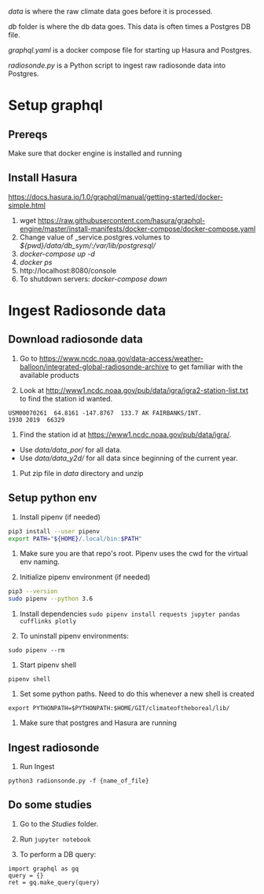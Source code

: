 
_data_ is where the raw climate data goes before it is processed.

_db_ folder is where the db data goes. This data is often times a Postgres DB file.

_graphql.yaml_ is a docker compose file for starting up Hasura and Postgres.

_radiosonde.py_ is a Python script to ingest raw radiosonde data into Postgres.


# Setup graphql
## Prereqs

Make sure that docker engine is installed and running

## Install Hasura
https://docs.hasura.io/1.0/graphql/manual/getting-started/docker-simple.html

1. wget https://raw.githubusercontent.com/hasura/graphql-engine/master/install-manifests/docker-compose/docker-compose.yaml
1. Change value of _service.postgres.volumes to _${pwd}/data/db_sym/:/var/lib/postgresql/_
1. _docker-compose up -d_
1. _docker ps_
1. http://localhost:8080/console
1. To shutdown servers: _docker-compose down_


# Ingest Radiosonde data
## Download radiosonde data

1. Go to https://www.ncdc.noaa.gov/data-access/weather-balloon/integrated-global-radiosonde-archive to get familiar with the available products

1. Look at http://www1.ncdc.noaa.gov/pub/data/igra/igra2-station-list.txt to find the station id wanted.

  `USM00070261  64.8161 -147.8767  133.7 AK FAIRBANKS/INT.                 1930 2019  66329`
1. Find the station id at https://www1.ncdc.noaa.gov/pub/data/igra/.
  - Use *data/data_por/* for all data.
  - Use *data/data_y2d/* for all data since beginning of the current year.


1. Put zip file in _data_ directory and unzip


## Setup python env

1. Install pipenv (if needed)

  ```bash
  pip3 install --user pipenv
  export PATH="${HOME}/.local/bin:$PATH"
  ```

1. Make sure you are that repo's root. Pipenv uses the cwd for the virtual env naming.

1. Initialize pipenv environment (if needed)

  ```bash
  pip3 --version
  sudo pipenv --python 3.6
  ```

1. Install dependencies
  `sudo pipenv install requests jupyter pandas cufflinks plotly`

1. To uninstall pipenv environments:

  `sudo pipenv --rm`

1. Start pipenv shell

  `pipenv shell`

1. Set some python paths. Need to do this whenever a new shell is created

  `export PYTHONPATH=$PYTHONPATH:$HOME/GIT/climateoftheboreal/lib/`

1. Make sure that postgres and Hasura are running


## Ingest radiosonde

1. Run Ingest

  `python3 radionsonde.py -f {name_of_file}`


## Do some studies

1. Go to the _Studies_ folder.

1. Run `jupyter notebook`

1. To perform a DB query:
  ```python3
  import graphql as gq
  query = {}
  ret = gq.make_query(query)
  ```
